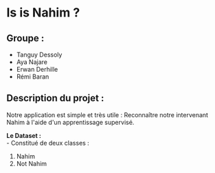# Is is Nahim ?
## Groupe :
- Tanguy Dessoly 
- Aya Najare 
- Erwan Derhille
- Rémi Baran 

 ## Description du projet :
 <p>
 Notre application est simple et très utile : Reconnaître notre intervenant Nahim à l'aide d'un apprentissage supervisé.
</p>
<b>Le Dataset :</b> <br>
- Constitué de deux classes :
<ol>
  <li>Nahim</li>
  <li>Not Nahim</li>
</ol>

